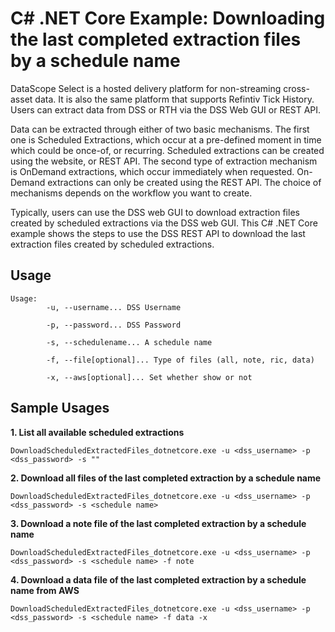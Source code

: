 # C# .NET Core Example: Downloading the last completed extraction files by a schedule name

DataScope Select is a hosted delivery platform for non-streaming cross-asset data. It is also the same platform that supports Refintiv Tick History. Users can extract data from DSS or RTH via the DSS Web GUI or REST API.

Data can be extracted through either of two basic mechanisms. The first one is Scheduled Extractions, which occur at a pre-defined moment in time which could be once-of, or recurring. Scheduled extractions can be created using the website, or REST API. The second type of extraction mechanism is OnDemand extractions, which occur immediately when requested. On-Demand extractions can only be created using the REST API. The choice of mechanisms depends on the workflow you want to create.

Typically, users can use the DSS web GUI to download extraction files created by scheduled extractions via the DSS web GUI. This C# .NET Core example shows the steps to use the DSS REST API to download the last extraction files created by scheduled extractions.

## Usage

```
Usage:
        -u, --username... DSS Username

        -p, --password... DSS Password

        -s, --schedulename... A schedule name

        -f, --file[optional]... Type of files (all, note, ric, data)

        -x, --aws[optional]... Set whether show or not
```

## Sample Usages

**1. List all available scheduled extractions**

```
DownloadScheduledExtractedFiles_dotnetcore.exe -u <dss_username> -p <dss_password> -s ""
```

**2. Download all files of the last completed extraction by a schedule name**

```
DownloadScheduledExtractedFiles_dotnetcore.exe -u <dss_username> -p <dss_password> -s <schedule name>
```
**3. Download a note file of the last completed extraction by a schedule name**

```
DownloadScheduledExtractedFiles_dotnetcore.exe -u <dss_username> -p <dss_password> -s <schedule name> -f note
```

**4. Download a data file of the last completed extraction by a schedule name from AWS**

```
DownloadScheduledExtractedFiles_dotnetcore.exe -u <dss_username> -p <dss_password> -s <schedule name> -f data -x
```
